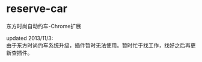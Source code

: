 reserve-car
===========

东方时尚自动约车-Chrome扩展

updated 2013/11/3:<br>
由于东方时尚约车系统升级，插件暂时无法使用。暂时忙于找工作，找好之后再更新查插件。
